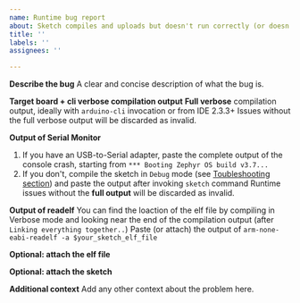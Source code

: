```yaml
---
name: Runtime bug report
about: Sketch compiles and uploads but doesn't run correctly (or doesn't run at all)
title: ''
labels: ''
assignees: ''

---
```


**Describe the bug**
A clear and concise description of what the bug is.

**Target board + cli verbose compilation output**
**Full verbose** compilation output, ideally with `arduino-cli` invocation or from IDE 2.3.3+
Issues without the full verbose output will be discarded as invalid.

**Output of Serial Monitor**
1. If you have an USB-to-Serial adapter, paste the complete output of the console crash, starting from
```*** Booting Zephyr OS build v3.7...```
2. If you don't, compile the sketch in `Debug` mode (see [Toubleshooting section](/troubleshooting)) and paste the output after invoking `sketch` command
Runtime issues without the **full output** will be discarded as invalid.

**Output of readelf**
You can find the loaction of the elf file by compiling in Verbose mode and looking near the end of the compilation output (after `Linking everything together..`)
Paste (or attach) the output of `arm-none-eabi-readelf -a $your_sketch_elf_file`

**Optional: attach the elf file**

**Optional: attach the sketch**

**Additional context**
Add any other context about the problem here.
